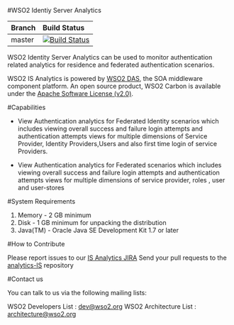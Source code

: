 #WSO2 Identiy Server Analytics

|  Branch | Build Status |
| :------------ |:-------------
| master      | [![Build Status](https://wso2.org/jenkins/job/analytics-is/badge/icon)](https://wso2.org/jenkins/job/analytics-is) |


WSO2 Identity Server Analytics can be used to monitor authentication related analytics for residence and federated authentication scenarios.

WSO2 IS Analytics is powered by [WSO2 DAS](http://wso2.com/products/data-analytics-server/), the SOA middleware component platform. An open source product, WSO2 Carbon is available under the [Apache Software License (v2.0)](http://www.apache.org/licenses/LICENSE-2.0.html).


#Capabilities 

- View Authentication analytics for Federated Identity scenarios which includes viewing overall success and failure login attempts and authentication attempts views for multiple dimensions of Service Provider, Identity Providers,Users and also first time login of service Providers.

- View Authentication analytics for Federated scenarios which includes viewing 
overall success and failure login attempts and authentication attempts views for multiple dimensions of service provider, roles , user and user-stores

#System Requirements


1. Memory   - 2 GB minimum
2. Disk     - 1 GB minimum for unpacking the distribution
3. Java(TM) - Oracle Java SE Development Kit 1.7 or later


#How to Contribute
  
 Please report issues to our [IS Analytics JIRA](https://wso2.org/jira/browse/ANLYIS)
 Send your pull requests to the [analytics-IS](https://github.com/wso2/analytics-is) repository
  
#Contact us
  
You can talk to us via the following mailing lists:
  
WSO2 Developers List : dev@wso2.org
WSO2 Architecture List : architecture@wso2.org
